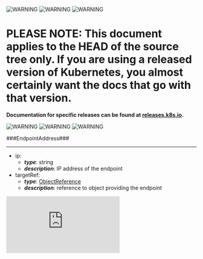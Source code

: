 <!-- BEGIN MUNGE: UNVERSIONED_WARNING -->

<!-- BEGIN STRIP_FOR_RELEASE -->

![WARNING](http://kubernetes.io/img/warning.png)
![WARNING](http://kubernetes.io/img/warning.png)
![WARNING](http://kubernetes.io/img/warning.png)

<h1>PLEASE NOTE: This document applies to the HEAD of the source
tree only. If you are using a released version of Kubernetes, you almost
certainly want the docs that go with that version.</h1>

<strong>Documentation for specific releases can be found at
[releases.k8s.io](http://releases.k8s.io).</strong>

![WARNING](http://kubernetes.io/img/warning.png)
![WARNING](http://kubernetes.io/img/warning.png)
![WARNING](http://kubernetes.io/img/warning.png)

<!-- END STRIP_FOR_RELEASE -->

<!-- END MUNGE: UNVERSIONED_WARNING -->
###EndpointAddress###

---
* ip: 
  * **_type_**: string
  * **_description_**: IP address of the endpoint
* targetRef: 
  * **_type_**: [ObjectReference](ObjectReference.md)
  * **_description_**: reference to object providing the endpoint


<!-- BEGIN MUNGE: GENERATED_ANALYTICS -->
[![Analytics](https://kubernetes-site.appspot.com/UA-36037335-10/GitHub/docs/api-types/v1/EndpointAddress.md?pixel)]()
<!-- END MUNGE: GENERATED_ANALYTICS -->

